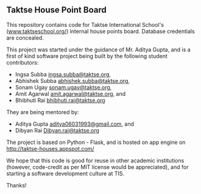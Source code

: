 ## Taktse House Point Board

This repository contains code for Taktse International School's (www.taktseschool.org/) internal house points board. Database credentials are concealed.

This project was started under the guidance of Mr. Aditya Gupta, and is a first of kind software project being built by the following student contributors:

* Ingsa Subba <ingsa.subba@taktse.org>,
* Abhishek Subba <abhishek.subba@taktse.org>,
* Sonam Ugay <sonam.ugay@taktse.org>,
* Amit Agarwal <amit.agarwal@taktse.org>, and
* Bhibhuti Rai <bhibhuti.rai@taktse.org>

They are being mentored by:

* Aditya Gupta <aditya06031993@gmail.com>, and
* Dibyan Rai <Dibyan.rai@taktse.org>

The project is based on Python - Flask, and is hosted on app engine on 
http://taktse-houses.appspot.com/

We hope that this code is good for reuse in other academic institutions (however, code-credit as per MIT license would be appreciated), and for starting a software development culture at TIS.

Thanks!